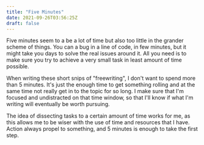 ```yaml
---
title: "Five Minutes"
date: 2021-09-26T03:56:25Z
draft: false
---
```


Five minutes seem to a be a lot of time but also too little in the grander scheme of things. You can a bug in a line of code, in few minutes, but it might take you days to solve the real issues around it. All you need is to make sure you try to achieve a very small task in least amount of time possible. 

When writing these short snips of "freewriting", I don't want to spend more than 5 minutes. It's just the enough time to get something rolling and at the same time not really get in to the topic for so long. I make sure that I'm focused and undistracted on that time window, so that I'll know if what I'm writing will eventually be worth pursuing.

The idea of dissecting tasks to a certain amount of time works for me, as this allows me to be wiser with the use of time and resources that I have. Action always propel to something, and 5 minutes is enough to take the first step. 